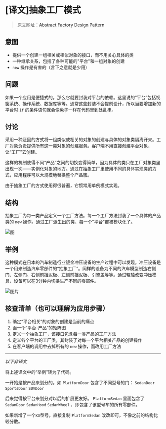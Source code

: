 # [译文]抽象工厂模式

> 原文网址：[Abstract Factory Design Pattern](https://sourcemaking.com/design_patterns/abstract_factory)

## 意图
- 提供一个创建一组相关或相似对象的接口，而不用关心具体的类
- 一种继承关系，包括了各种可能的"平台"和一组对象的创建
- `new` 操作是有害的（言下之意就是少用）

## 问题
如果一个应用是便捷式的，那么它就要封装对平台的依赖。这里说的“平台”包括视窗系统、操作系统、数据库等等。通常这些封装不会提前设计，所以当要增加新的平台时 `if` 的条件语句就会像兔子一样在代码里到处乱串。

## 讨论
采用一种迂回的方式将一组类似或相关的对象的创建与具体的对象类隔离开来。工厂对象负责提供所有这一类对象的创建服务。客户端不用直接创建平台对象，让“工厂”去创建。

这样的机制使得不同“产品”之间的切换变得简单，因为具体的类只在工厂对象类里出现一次——实例化对象的地方。通过在抽象工厂里使用不同的具体实现类的方式，应用程序可以大规模地替换整个产品簇。

由于抽象工厂的方式使用得很普遍，它惯常用单例模式实现。

## 结构
抽象工厂为每一类产品定义一个工厂方法。每一个工厂方法封装了一个具体的产品类的 `new` 操作。通过工厂派生出的类，每一个"平台"都被模块化了。

![图](https://sourcemaking.com/files/v2/content/patterns/Abstract_Factory.png)

## 举例
这种模式在日本的汽车制造行业钣金冲压设备的生产过程中可以发现。冲压设备是一个用来制造汽车零部件的“抽象工厂”。同样的设备为不同的汽车模型制造右侧门、左侧门、右侧前挡泥板、左侧前挡泥板、引擎盖等等。通过辊轴改变冲压模具，设备可以在3分钟内切换生产不同的零部件。

![图片](https://sourcemaking.com/files/v2/content/patterns/Abstract_Factory_example1.png)

## 核查清单（也可以理解为应用步骤）
1. 确定“平台相关”的对象的创建是当前的痛点
2. 画一个“平台-产品”的矩阵图
3. 定义一个抽象工厂，该接口包含每一类产品的工厂方法
4. 定义各个平台的工厂类，其封装了对每一个平台相关产品的创建操作
5. 在客户端的调用中去掉所有的 `new` 操作，而改用工厂方法

----
_以下非译文_

将上述译文中的“举例”转为了代码。

一开始是按产品来划分的，如 `PlatformDoor` 包含了不同型号的门： `SedanDoor` `SportsDoor` `SUVDoor`

后来觉得按平台来划分对以后的扩展更友好。 `PlatformSedan` 里面包含了 `SedanDoor` `SedanHood` `SedanWheel` ，即包含了该型号车的所有零部件。

如果新增了一个xx型号，直接复制 `PlatformSedan` 改改即可，不像之前的结构比较分散。
